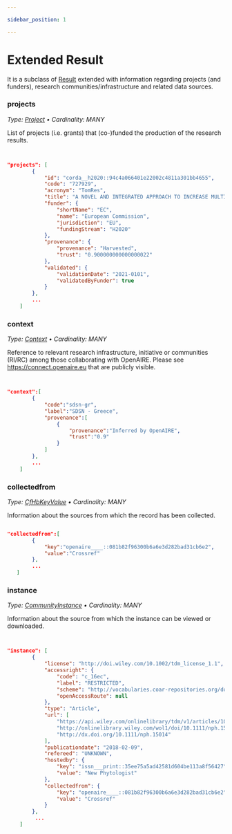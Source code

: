 ```yaml
---

sidebar_position: 1

---
```



# Extended Result


It is a subclass of [Result](/data-model/entities/result) extended with information regarding projects (and funders), research communities/infrastructure and related data sources.



### projects

_Type: [Project](project.md)  &bull; Cardinality: MANY_


List of projects (i.e. grants) that (co-)funded the production of the research results.


```json


"projects": [
        {
            "id": "corda__h2020::94c4a066401e22002c4811a301bb4655",
            "code": "727929",
            "acronym": "TomRes",
            "title": "A NOVEL AND INTEGRATED APPROACH TO INCREASE MULTIPLE AND COMBINED STRESS TOLERANCE IN PLANTS USING TOMATO AS A MODEL",
            "funder": {
                "shortName": "EC",
                "name": "European Commission",
                "jurisdiction": "EU",
                "fundingStream": "H2020"
            },
            "provenance": {
                "provenance": "Harvested",
                "trust": "0.900000000000000022"
            },
            "validated": {
                "validationDate": "2021-0101",
                "validatedByFunder": true
            }
        },
        ...
    ]

```

### context

_Type: [Context](./context) &bull; Cardinality: MANY_


Reference to relevant research infrastructure, initiative or communities (RI/RC) among those collaborating with OpenAIRE. Please see https://connect.openaire.eu that are publicly visible.


```json


"context":[
        {
            "code":"sdsn-gr",
            "label":"SDSN - Greece",
            "provenance":[
                {
                    "provenance":"Inferred by OpenAIRE",
                    "trust":"0.9"
                }
            ]
        },
        ...
    ] 

```



### collectedfrom

_Type: [CfHbKeyValue](./cfhb) &bull; Cardinality: MANY_


Information about the sources from which the record has been collected.


```json

"collectedfrom":[
        {
            "key":"openaire____::081b82f96300b6a6e3d282bad31cb6e2",
            "value":"Crossref"
        },
        ...    
   ]

```


### instance

_Type: [CommunityInstance](./communityInstance) &bull; Cardinality: MANY_

Information about the source from which the instance can be viewed or downloaded.

```json


"instance": [
        {
            "license": "http://doi.wiley.com/10.1002/tdm_license_1.1",
            "accessright": {
                "code": "c_16ec",
                "label": "RESTRICTED",
                "scheme": "http://vocabularies.coar-repositories.org/documentation/access_rights/",
                "openAccessRoute": null
            },
            "type": "Article",
            "url": [
                "https://api.wiley.com/onlinelibrary/tdm/v1/articles/10.1111%2Fnph.15014",
                "http://onlinelibrary.wiley.com/wol1/doi/10.1111/nph.15014/fullpdf",
                "http://dx.doi.org/10.1111/nph.15014"
            ],
            "publicationdate": "2018-02-09",
            "refereed": "UNKNOWN",
            "hostedby": {
                "key": "issn___print::35ee75a5ad42581d604be113a8f56427",
                "value": "New Phytologist"
            },
            "collectedfrom": {
                "key": "openaire____::081b82f96300b6a6e3d282bad31cb6e2",
                "value": "Crossref"
            }
        },
         ...
    ]


```
